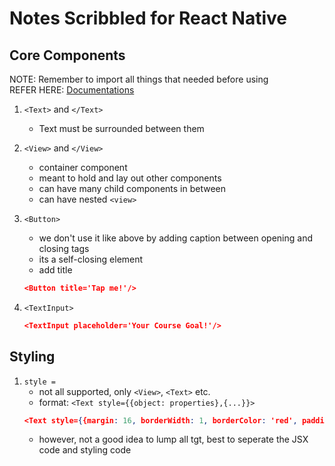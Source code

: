 # Notes Scribbled for React Native

## Core Components

NOTE: Remember to import all things that needed before using <br>
REFER HERE: [Documentations](https://reactnative.dev/docs/components-and-apis)

1. `<Text>` and `</Text>`
    - Text must be surrounded between them

2. `<View>` and `</View>`
    - container component
    - meant to hold and lay out other components
    - can have many child components in between
    - can have nested `<view>`

3. `<Button>`
    - we don't use it like above by adding caption between opening and closing tags
    - its a self-closing element
    - add title
    ```json
    <Button title='Tap me!'/>
    ```

4. `<TextInput>`
    ```json
    <TextInput placeholder='Your Course Goal!'/>
    ```
    

## Styling

1. `style =`
    - not all supported, only `<View>`, `<Text>` etc.
    - format: `<Text style={{object: properties},{...}}>`
    ```json 
    <Text style={{margin: 16, borderWidth: 1, borderColor: 'red', padding: 16}}>
    ```
    - however, not a good idea to lump all tgt, best to seperate the JSX code and styling code
